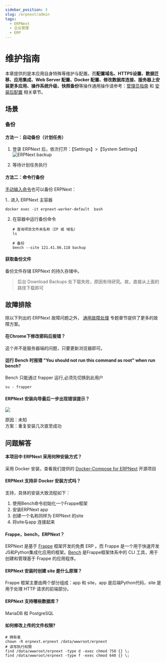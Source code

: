 ```yaml
---
sidebar_position: 3
slug: /erpnext/admin
tags:
  - ERPNext
  - 企业管理
  - ERP
---
```


# 维护指南

本章提供的是本应用自身特殊等维护与配置。而**配置域名、HTTPS设置、数据迁移、应用集成、Web Server 配置、Docker 配置、修改数据库连接、服务器上安装更多应用、操作系统升级、快照备份**等操作通用操作请参考：[管理员指南](../administrator) 和 [安装后配置](../install/setup/) 相关章节。

## 场景

### 备份

#### 方法一：自动备份（计划任务）

1. 登录 ERPNext 后，依次打开：【Settings】>【System Settings】
   ![ERPNext backup](https://libs.websoft9.com/Websoft9/DocsPicture/zh/erpnext/erpnext-autobk-websoft9.png)

2. 等待计划任务执行


#### 方法二：命令行备份

[手动输入命令](https://frappeframework.com/docs/user/en/bench/reference/backup)也可以备份 ERPNext：

1.. 进入 ERPNext 主容器
   ```
   docker exec -it erpnext-worker-default  bash
   ```
2. 在容器中运行备份命令
   ```
   # 查询项目文件夹名称（IP 或 域名）
   ls

   # 备份
   bench --site 121.41.86.118 backup
   ```

#### 获取备份文件

备份文件存储 ERPNext 的持久存储中。

   > 后台 Download Backups 处下载失败，原因有待研究。故，直接从上面的路径下载即可

## 故障排除

除以下列出的 ERPNext 故障问题之外， [通用故障处理](../troubleshooting) 专题章节提供了更多的故障方案。 

#### 在Chrome下修改密码后报错？

这个并不是服务器端的问题，只要更新浏览器即可。

#### 运行 Bench 时报错 "You should not run this command as root" when run bench?

Bench 只能通过 frapper 运行,必须先切换到此用户

```shell
su - frapper
```

#### ERPNext 安装向导最后一步出现错误提示？

![](https://libs.websoft9.com/Websoft9/DocsPicture/zh/erpnext/erpnext-wizarderror-websoft9.png)

原因：未知   
方案：重复安装几次直至成功   


## 问题解答

#### 本项目中 ERPNext 采用何种安装方式？

采用 Docker 安装，查看我们提供的 [Docker-Compose for ERPNext](https://github.com/Websoft9/docker-erpnext) 开源项目

#### ERPNext 支持非 Docker 安装方式吗？

支持，具体的安装大致流程如下：

1. 使用Bench命令初始化一个Frappe框架
2. 安装ERPNext app
3. 创建一个名称同样为 ERPNext 的site
4. 将site与app 连接起来

#### Frappe，bench，ERPNext？

ERPNext 是基于 [Frappe](https://github.com/frappe/frappe) 框架开发的免费 ERP 。而 Frappe 是一个用于快速开发JS和Python集成化应用的框架。[Bench](https://github.com/frappe/bench) 是Frappe框架体系中的 CLI 工具，用于创建和管理基于 Frappe 的应用程序。

#### ERPNext 安装时创建 site 是什么原理？

Frappe 框架主要由两个部分组成：app 和 site，app 是后端Python代码，site 是用于处理 HTTP 请求的前端部分。

#### ERPNext 支持哪些数据库？

MariaDB 和 PostgreSQL


#### 如何修改上传的文件权限?

```shell
# 拥有者
chown -R erpnext.erpnext /data/wwwroot/erpnext
# 读写执行权限
find /data/wwwroot/erpnext -type d -exec chmod 750 {} \;
find /data/wwwroot/erpnext -type f -exec chmod 640 {} \;
```
